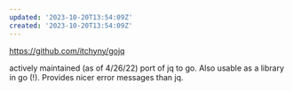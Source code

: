 ```yaml
---
updated: '2023-10-20T13:54:09Z'
created: '2023-10-20T13:54:09Z'
---
```

https://github.com/itchyny/gojq

actively maintained (as of 4/26/22) port of jq to go. Also usable as a library in go (!). Provides nicer error messages than jq.